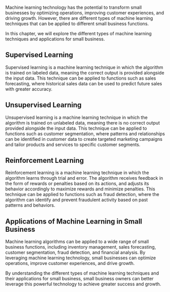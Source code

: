 
Machine learning technology has the potential to transform small businesses by optimizing operations, improving customer experiences, and driving growth. However, there are different types of machine learning techniques that can be applied to different small business functions.

In this chapter, we will explore the different types of machine learning techniques and applications for small business.

Supervised Learning
-------------------

Supervised learning is a machine learning technique in which the algorithm is trained on labeled data, meaning the correct output is provided alongside the input data. This technique can be applied to functions such as sales forecasting, where historical sales data can be used to predict future sales with greater accuracy.

Unsupervised Learning
---------------------

Unsupervised learning is a machine learning technique in which the algorithm is trained on unlabeled data, meaning there is no correct output provided alongside the input data. This technique can be applied to functions such as customer segmentation, where patterns and relationships can be identified in customer data to create targeted marketing campaigns and tailor products and services to specific customer segments.

Reinforcement Learning
----------------------

Reinforcement learning is a machine learning technique in which the algorithm learns through trial and error. The algorithm receives feedback in the form of rewards or penalties based on its actions, and adjusts its behavior accordingly to maximize rewards and minimize penalties. This technique can be applied to functions such as fraud detection, where the algorithm can identify and prevent fraudulent activity based on past patterns and behaviors.

Applications of Machine Learning in Small Business
--------------------------------------------------

Machine learning algorithms can be applied to a wide range of small business functions, including inventory management, sales forecasting, customer segmentation, fraud detection, and financial analysis. By leveraging machine learning technology, small businesses can optimize operations, improve customer experiences, and drive growth.

By understanding the different types of machine learning techniques and their applications for small business, small business owners can better leverage this powerful technology to achieve greater success and growth.
